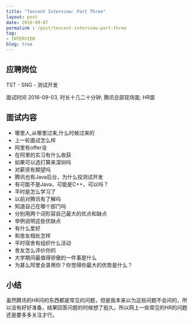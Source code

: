 ```yaml
---
title: "Tencent Interview: Part Three"
layout: post
date: 2016-09-07
permalink : /post/tencent-interview-part-three
tag:
- INTERVIEW
blog: true
---
```


## 应聘岗位

TST - SNG - 测试开发

面试时间 2016-09-03, 时长十几二十分钟; 腾讯总部现场面; HR面


## 面试内容

- 哪里人,从哪里过来,什么时候过来的
- 上一轮面试怎么样
- 阿里有offer没
- 在阿里的实习有什么收获
- 如果可以选打算来深圳吗
- 对薪资有期望吗
- 腾讯也有Java后台，为什么投测试开发
- 有可能不是Java，可能是C++，可以吗？
- 平时是怎么学习了
- 以前对腾讯有了解吗
- 知道自己在哪个部门吗
- 分别用两个词形容自己最大的优点和缺点
- 举例说明这些优缺点
- 有什么爱好
- 和舍友相处怎样
- 平时宿舍有组织什么活动
- 舍友怎么评价你的
- 大学期间最值得骄傲的一件事是什么
- 为甚么阿里会录用你？你觉得你最大的优势是什么？


## 小结

虽然腾讯的HR问的东西都是常见的问题，但是我本来以为这些问题不会问的，所以没有好好准备，结果回答问题的时候想了挺久。所以网上一些常见的HR的问题还是要多多关注才行。
